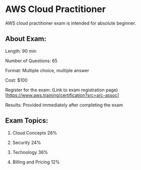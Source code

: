 # AWS Cloud Practitioner

AWS cloud practitioner exam is intended for absolute beginner.

## About Exam:

Length: 90 min

Number of Questions: 65

Format: Multiple choice, multiple answer

Cost: $100

Register for the exam: (Link to exam registration page)[https://www.aws.training/certification?src=arc-assoc]

Results: Provided immediately after completing the exam

## Exam Topics:


1. Cloud Concepts                     28%

2. Security                           24%

3. Technology                         36%

4. Billing and Pricing                12%


